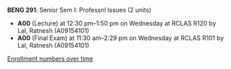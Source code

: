 **BENG 291**: Senior Sem I: Professnl Issues (2 units)

- **A00** (Lecture) at 12:30 pm–1:50 pm on Wednesday at RCLAS R120 by Lal, Ratnesh (A09154101)
- **A00** (Final Exam) at 11:30 am–2:29 pm on Wednesday at RCLAS R101 by Lal, Ratnesh (A09154101)

[Enrollment numbers over time](./BENG291.tsv)
